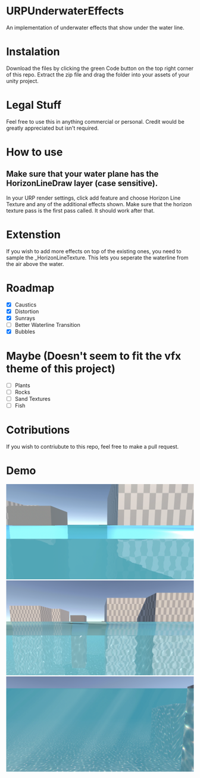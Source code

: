 # URPUnderwaterEffects
An implementation of underwater effects that show under the water line.

# Instalation
Download the files by clicking the green Code button on the top right corner of this repo. Extract the zip file and drag the folder into your assets of your unity project.

# Legal Stuff
Feel free to use this in anything commercial or personal. Credit would be greatly appreciated but isn't required.

# How to use

## Make sure that your water plane has the HorizonLineDraw layer (case sensitive).

In your URP render settings, click add feature and choose Horizon Line Texture and 
any of the additional effects shown. Make sure that the horizon texture pass is the first pass called. It should work after that.



# Extenstion
If you wish to add more effects on top of the existing ones, you need to sample the _HorizonLineTexture. This lets you seperate the waterline from the air above the water.

# Roadmap
* [x] Caustics
* [x] Distortion
* [x] Sunrays
* [ ] Better Waterline Transition
* [x] Bubbles

# Maybe (Doesn't seem to fit the vfx theme of this project)
* [ ] Plants
* [ ] Rocks
* [ ] Sand Textures
* [ ] Fish

# Cotributions
If you wish to contriubute to this repo, feel free to make a pull request.

# Demo
![Distortion](https://github.com/End3r6/URPUnderwaterEffects/blob/master/Screenshots/DistortionShowcase.png)
![Caustics](https://github.com/End3r6/URPUnderwaterEffects/blob/master/Screenshots/Showcase.png)
![Sunrays](https://github.com/End3r6/URPUnderwaterEffects/blob/master/Screenshots/Sunrays.png)
